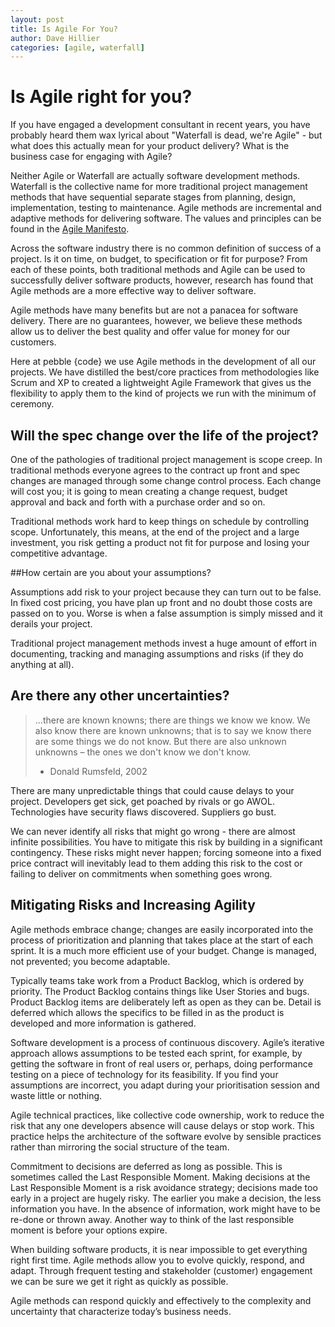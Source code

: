 ```yaml
---
layout: post
title: Is Agile For You?
author: Dave Hillier
categories: [agile, waterfall]
---
```


# Is Agile right for you?
If you have engaged a development consultant in recent years, you have probably heard them wax lyrical about "Waterfall
is dead, we're Agile" - but what does this actually mean for your product delivery? What is the business case for
engaging with Agile?

Neither Agile or Waterfall are actually software development methods. Waterfall is the collective name for more
traditional project management methods that have sequential separate stages from planning, design, implementation,
testing to maintenance. Agile methods are incremental and adaptive methods for delivering software. The values and
principles can be found in the [Agile Manifesto](http://www.agilemanifesto.org/).

Across the software industry there is no common definition of success of a project. Is it on time, on budget, to
specification or fit for purpose? From each of these points, both traditional methods and Agile can be used to
successfully deliver software products, however, research has found that Agile methods are a more effective way to
deliver software.

Agile methods have many benefits but are not a panacea for software delivery. There are no guarantees, however, we
believe these methods allow us to deliver the best quality and offer value for money for our customers.

Here at pebble {code} we use Agile methods in the development of all our projects. We have distilled the best/core
practices from methodologies like Scrum and XP to created a lightweight Agile Framework that gives us the flexibility to
apply them to the kind of projects we run with the minimum of ceremony.

## Will the spec change over the life of the project?

One of the pathologies of traditional project management is scope creep. In traditional methods everyone agrees to the
contract up front and spec changes are managed through some change control process. Each change will cost you; it is
going to mean creating a change request, budget approval and back and forth with a purchase order and so on.

Traditional methods work hard to keep things on schedule by controlling scope. Unfortunately, this means, at the end of
the project and a large investment, you risk getting a product not fit for purpose and losing your competitive
advantage.

##How certain are you about your assumptions?

Assumptions add risk to your project because they can turn out to be false. In fixed cost  pricing, you have plan up
front and no doubt those costs are passed on to you. Worse is when a false assumption is simply missed and it derails
your project.

Traditional project management methods invest a huge amount of effort in documenting, tracking and managing assumptions
and risks (if they do anything at all).

## Are there any other uncertainties?

> ...there are known knowns; there are things we know we know. We also know there are known unknowns; that is to say we
> know there are some things we do not know. But there are also unknown unknowns – the ones we don't know we don't know.
>  - Donald Rumsfeld, 2002

There are many unpredictable things that could cause delays to your project. Developers get sick, get poached by rivals
or go AWOL. Technologies have security flaws discovered. Suppliers go bust.

We can never identify all risks that might go wrong - there are almost infinite possibilities. You have to mitigate this
risk by building in a significant contingency. These risks might never happen; forcing someone into a fixed price
contract will inevitably lead to them adding this risk to the cost or failing to deliver on commitments when something
goes wrong.

## Mitigating Risks and Increasing Agility

Agile methods embrace change; changes are easily incorporated into the process of prioritization and planning that
takes place at the start of each sprint. It is a much more efficient use of your budget. Change is managed, not
prevented; you become adaptable.

Typically teams take work from a Product Backlog, which is ordered by priority. The Product Backlog contains things
like User Stories and bugs. Product Backlog items are deliberately left as open as they can be. Detail is deferred
which allows the specifics to be filled in as the product is developed and more information is gathered.

Software development is a process of continuous discovery. Agile’s iterative approach allows assumptions to be tested
each sprint, for example, by getting the software in front of real users or, perhaps, doing performance testing on a
piece of technology for its feasibility. If you find your assumptions are incorrect, you adapt during your
prioritisation session and waste little or nothing.

Agile technical practices, like collective code ownership, work to reduce the risk that any one developers absence will
cause delays or stop work. This practice helps the architecture of the software evolve by sensible practices rather
than mirroring the social structure of the team.

Commitment to decisions are deferred as long as possible. This is sometimes called the Last Responsible Moment. Making
decisions at the Last Responsible Moment is a risk avoidance strategy; decisions made too early in a project are hugely
risky. The earlier you make a decision, the less information you have. In the absence of information, work might have
to be re-done or thrown away. Another way to think of the last responsible moment is before your options expire.

When building software products, it is near impossible to get everything right first time. Agile methods allow you to
evolve quickly, respond, and adapt. Through frequent testing and stakeholder (customer) engagement we can be sure we
get it right as quickly as possible.

Agile methods can respond quickly and effectively to the complexity and uncertainty that characterize today’s business
needs.



